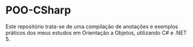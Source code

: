 # POO-CSharp
Este repositório trata-se de uma compilação de anotações e exemplos práticos dos meus estudos em Orientação a Objetos, utilizando C# e .NET 5.
